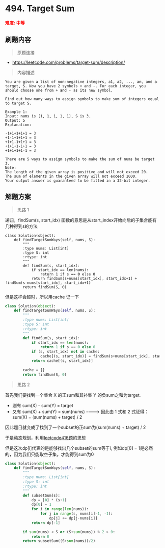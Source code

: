 #  494. Target Sum
**<font color=red>难度: 中等</font>**

## 刷题内容

> 原题连接

* https://leetcode.com/problems/target-sum/description/

> 内容描述

```
You are given a list of non-negative integers, a1, a2, ..., an, and a target, S. Now you have 2 symbols + and -. For each integer, you should choose one from + and - as its new symbol.

Find out how many ways to assign symbols to make sum of integers equal to target S.

Example 1:
Input: nums is [1, 1, 1, 1, 1], S is 3. 
Output: 5
Explanation: 

-1+1+1+1+1 = 3
+1-1+1+1+1 = 3
+1+1-1+1+1 = 3
+1+1+1-1+1 = 3
+1+1+1+1-1 = 3

There are 5 ways to assign symbols to make the sum of nums be target 3.
Note:
The length of the given array is positive and will not exceed 20.
The sum of elements in the given array will not exceed 1000.
Your output answer is guaranteed to be fitted in a 32-bit integer.
```

## 解题方案

> 思路 1

递归，findSum(s, start_idx) 函数的意思是从start_index开始向后的子集合能有几种得到s的方法

```
class Solution(object):
    def findTargetSumWays(self, nums, S):
        """
        :type nums: List[int]
        :type S: int
        :rtype: int
        """
        def findSum(s, start_idx):
            if start_idx == len(nums):
                return 1 if s == 0 else 0
            return findSum(s+nums[start_idx], start_idx+1) + findSum(s-nums[start_idx], start_idx+1)
        return findSum(S, 0)
```

但是这样会超时，所以用cache 记一下

```python
class Solution(object):
    def findTargetSumWays(self, nums, S):
        """
        :type nums: List[int]
        :type S: int
        :rtype: int
        """
        def findSum(s, start_idx):
            if start_idx == len(nums):
                return 1 if s == 0 else 0
            if (s, start_idx) not in cache:
                cache[(s, start_idx)] = findSum(s+nums[start_idx], start_idx+1) + findSum(s-nums[start_idx], start_idx+1)
            return cache[(s, start_idx)]
            
        cache = {}
        return findSum(S, 0)
```

> 思路 2

首先我们要找到一个集合 X 的正sum和其补集 Y 的负sum之和为target.
- 则有 sum(X) - sum(Y) = target
- 又有 sum(X) + sum(Y) = sum(nums)
----> 因此由 1 式和 2 式证得：sum(X) = (sum(nums) + target) / 2

因此题目就变成了找到了一个subset的正sum为(sum(nums) + target) / 2

于是动态规划，利用[leetcode416题](https://github.com/apachecn/LeetCode/blob/master/docs/Leetcode_Solutions/416._Partition_Equal_Subset_Sum.md)的思想

但是这次dp[i]代表的是能够找出几个subset的sum等于i, 例如dp[0] = 1是必然的，因为我们只能取空子集，才能得到sum为0

```python
class Solution(object):
    def findTargetSumWays(self, nums, S):
        """
        :type nums: List[int]
        :type S: int
        :rtype: int
        """ 
        def subsetSum(s):
            dp = [0] * (s+1)
            dp[0] = 1
            for i in range(len(nums)):
                for j in range(s, nums[i]-1, -1):
                    dp[j] += dp[j-nums[i]]
            return dp[-1]
        
        if sum(nums) < S or (S+sum(nums)) % 2 > 0:
            return 0
        return subsetSum((S+sum(nums))/2)
```



